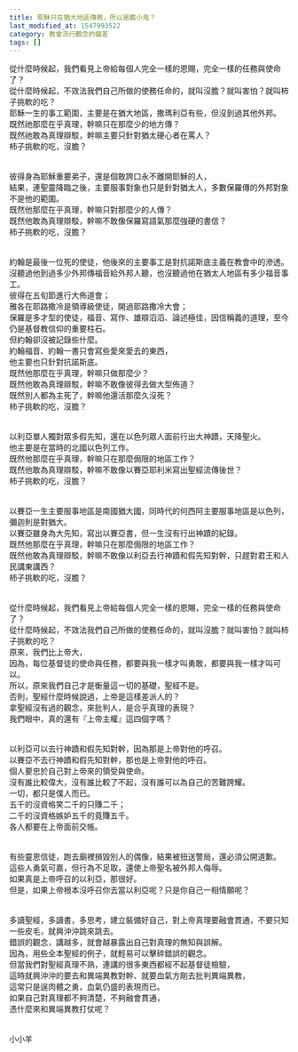 ```yaml
---
title: 耶穌只在猶大地區傳教，所以是膽小鬼？
last_modified_at: 1547993522
category: 教會流行觀念的偏差
tags: []
---
```


<p>從什麼時候起，我們看見上帝給每個人完全一樣的恩賜，完全一樣的任務與使命了？<br/>從什麼時候起，不效法我們自己所做的使務任命的，就叫沒膽？就叫害怕？就叫柿子挑軟的吃？<br/><!--more-->耶穌一生的事工範圍，主要是在猶大地區，撒瑪利亞有些，但沒到過其他外邦。<br/>既然祂那麼在乎真理，幹嘛只在那麼少的地方傳？<br/>既然祂敢為真理辯駁，幹嘛主要只針對猶太硬心者在罵人？<br/>柿子挑軟的吃，沒膽？<br/><br/><br/>彼得身為耶穌重要弟子，還是個敢誇口永不離開耶穌的人，<br/>結果，連聖靈降臨之後，主要服事對象也只是針對猶太人，多數保羅傳的外邦對象不是他的範圍。<br/>既然他那麼在乎真理，幹嘛只對那麼少的人傳？<br/>既然他敢為真理辯駁，幹嘛不敢像保羅寫語氣那麼強硬的書信？<br/>柿子挑軟的吃，沒膽？<br/><br/><br/>約翰是最後一位死的使徒，他後來的主要事工是對抗諾斯底主義在教會中的滲透。<br/>沒聽過他到過多少外邦傳福音給外邦人聽，也沒聽過他在猶太人地區有多少福音事工。<br/>彼得在五旬節進行大佈道會；<br/>雅各在耶路撒冷是領導級使徒，開過耶路撒冷大會；<br/>保羅是多才型的使徒，福音、寫作、雄辯滔滔、論述極佳，因信稱義的道理，至今仍是基督教信仰的重要柱石。<br/>但約翰卻沒被記錄些什麼。<br/>約翰福音、約翰一書只會寫些愛來愛去的東西，<br/>他主要也只針對抗諾斯底。<br/>既然他那麼在乎真理，幹嘛只做那麼少？<br/>既然他敢為真理辯駁，幹嘛不敢像彼得去做大型佈道？<br/>既然別人都為主死了，幹嘛他還活那麼久沒死？<br/>柿子挑軟的吃，沒膽？<br/><br/><br/>以利亞單人獨對眾多假先知，還在以色列眾人面前行出大神蹟，天降聖火。<br/>他主要是在當時的北國以色列工作。<br/>既然他那麼在乎真理，幹嘛只在那麼侷限的地區工作？<br/>既然他敢為真理辯駁，幹嘛不敢像以賽亞耶利米寫出聖經流傳後世？<br/>柿子挑軟的吃，沒膽？<br/><br/><br/>以賽亞一生主要服事地區是南國猶大國，同時代的何西阿主要服事地區是以色列，彌迦則是對猶大。<br/>以賽亞雖身為大先知，寫出以賽亞書，但一生沒有行出神蹟的紀錄。<br/>既然他那麼在乎真理，幹嘛只在那麼侷限的地區工作？<br/>既然他敢為真理辯駁，幹嘛不敢像以利亞去行神蹟和假先知對幹，只趕對君王和人民講東講西？<br/>柿子挑軟的吃，沒膽？<br/><br/><br/>從什麼時候起，我們看見上帝給每個人完全一樣的恩賜，完全一樣的任務與使命了？<br/>從什麼時候起，不效法我們自己所做的使務任命的，就叫沒膽？就叫害怕？就叫柿子挑軟的吃？<br/>原來，我們比上帝大，<br/>因為，每位基督徒的使命與任務，都要與我一樣才叫勇敢，都要與我一樣才叫可以。<br/>所以，原來我們自己才是衡量這一切的基礎，聖經不是。<br/>否則，聖經什麼時候說過，上帝是這樣差派人的？<br/>拿聖經沒有過的觀念，來批判人，是合乎真理的表現？<br/>我們眼中，真的還有『上帝主權』這四個字嗎？<br/><br/><br/>以利亞可以去行神蹟和假先知對幹，因為那是上帝對他的呼召。<br/>以賽亞不去行神蹟和假先知對幹，那也是上帝對他的呼召。<br/>個人要忠於自己對上帝來的領受與使命。<br/>沒有誰比較偉大，沒有誰比較了不起，沒有誰可以為自己的苦難誇耀。<br/>一切，都只是僕人而已。<br/>五千的沒資格笑二千的只賺二千；<br/>二千的沒資格嫉妒五千的竟賺五千。<br/>各人都要在上帝面前交帳。<br/><br/><br/>有些靈恩信徒，跑去廟裡損毀別人的偶像，結果被扭送警局，還必須公開道歉。<br/>這些人勇氣可嘉，但行為不足取，還使上帝聖名被外邦人侮辱。<br/>如果真是上帝呼召的以利亞，那很好。<br/>但是，如果上帝根本沒呼召你去當以利亞呢？只是你自己一相情願呢？<br/><br/><br/>多讀聖經，多讀書，多思考，建立裝備好自己，對上帝真理要融會貫通，不要只知一些皮毛，就興沖沖跳來跳去。<br/>錯誤的觀念，講越多，就會越暴露出自己對真理的無知與誤解。<br/>因為，用些全本聖經的例子，就輕易可以擊碎錯誤的觀念。<br/>但當我們對聖經真理不熟，連講的很多東西都經不起基督徒檢驗，<br/>這時就興沖沖的要去和異端異教對幹、就要血氣方剛去批判異端異教，<br/>這常只是逞肉體之勇，血氣仍盛的表現而已。<br/>如果自己對真理都不夠清楚，不夠融會貫通，<br/>憑什麼來和異端異教打仗呢？<br/><br/><br/>小小羊<br/><br/></p><p> </p><br/>
